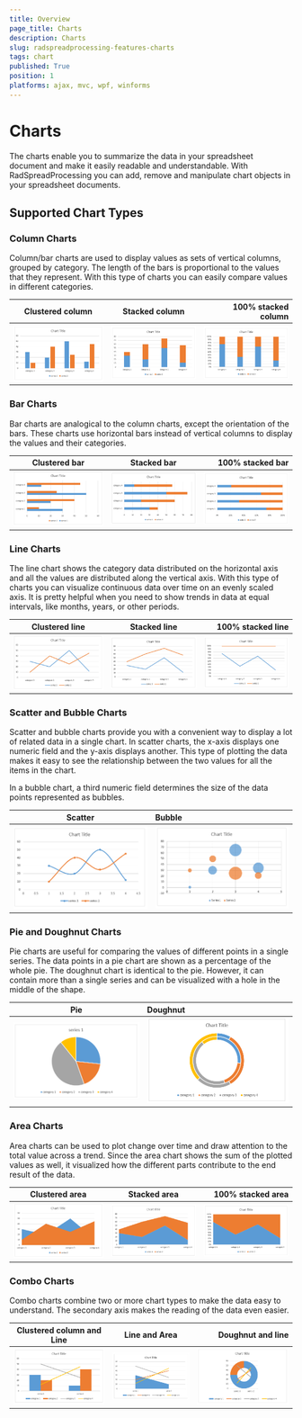 ```yaml
---
title: Overview
page_title: Charts
description: Charts
slug: radspreadprocessing-features-charts
tags: chart
published: True
position: 1
platforms: ajax, mvc, wpf, winforms
---
```


# Charts

The charts enable you to summarize the data in your spreadsheet document and make it easily readable and understandable. With RadSpreadProcessing you can add, remove and manipulate chart objects in your spreadsheet documents.

## Supported Chart Types

### Column Charts

Column/bar charts are used to display values as sets of vertical columns, grouped by category. The length of the bars is proportional to the values that they represent. With this type of charts you can easily compare values in different categories. 


| Clustered column        | Stacked column | 100% stacked column |
| ----------------------- |:--------------:| -------------------:|
| ![](images/SpreadProcessing-Features-Charts_1.png) | ![](images/SpreadProcessing-Features-Charts_2.png) | ![](images/SpreadProcessing-Features-Charts_3.png)|


### Bar Charts

Bar charts are analogical to the column charts, except the orientation of the bars. These charts use horizontal bars instead of vertical columns to display the values and their categories.


| Clustered bar           | Stacked bar    | 100% stacked bar    |
| ----------------------- |:--------------:| -------------------:|
| ![](images/SpreadProcessing-Features-Charts_4.png) | ![](images/SpreadProcessing-Features-Charts_5.png) | ![](images/SpreadProcessing-Features-Charts_6.png)|



### Line Charts

The line chart shows the category data distributed on the horizontal axis and all the values are distributed along the vertical axis. With this type of charts you can visualize continuous data over time on an evenly scaled axis. It is pretty helpful when you need to show trends in data at equal intervals, like months, years, or other periods.


| Clustered line          | Stacked line   | 100% stacked line   |
| ----------------------- |:--------------:| -------------------:|
| ![](images/SpreadProcessing-Features-Charts_7.png) | ![](images/SpreadProcessing-Features-Charts_8.png) | ![](images/SpreadProcessing-Features-Charts_9.png)|

### Scatter and Bubble Charts

Scatter and bubble charts provide you with a convenient way to display a lot of related data in a single chart. In scatter charts, the x-axis displays one numeric field and the y-axis displays another. This type of plotting the data makes it easy to see the relationship between the two values for all the items in the chart.

In a bubble chart, a third numeric field determines the size of the data points represented as bubbles.

| Scatter     | Bubble    | 
| ----------- |:----------| 
| ![](images/SpreadProcessing-Features-Charts_19.png) | ![](images/SpreadProcessing-Features-Charts_18.png) |

### Pie and Doughnut Charts
	
Pie charts are useful for comparing the values of different points in a single series. The data points in a pie chart are shown as a percentage of the whole pie. The doughnut chart is identical to the pie. However, it can contain more than a single series and can be visualized with a hole in the middle of the shape.


| Pie         | Doughnut  | 
| ----------- |:----------| 
| ![](images/SpreadProcessing-Features-Charts_10.png) | ![](images/SpreadProcessing-Features-Charts_11.png) |



### Area Charts

Area charts can be used to plot change over time and draw attention to the total value across a trend. Since the area chart shows the sum of the plotted values as well, it visualized how the different parts contribute to the end result of the data.

| Clustered area          | Stacked area   | 100% stacked area   |
| ----------------------- |:--------------:| -------------------:|
| ![](images/SpreadProcessing-Features-Charts_12.png) | ![](images/SpreadProcessing-Features-Charts_13.png) | ![](images/SpreadProcessing-Features-Charts_14.png)|



### Combo Charts

Combo charts combine two or more chart types to make the data easy to understand. The secondary axis makes the reading of the data even easier. 

| Clustered column and Line| Line and Area  |Doughnut and line    |
| ------------------------ |:--------------:| -------------------:|
| ![](images/SpreadProcessing-Features-Charts_15.png) | ![](images/SpreadProcessing-Features-Charts_16.png) | ![](images/SpreadProcessing-Features-Charts_17.png)|